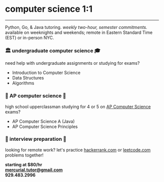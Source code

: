 <style>
body {
    background-image: url('images/quality-watercolor.jpg');
    background-repeat: no-repeat;
    background-size: 100% 100%;
}
</style>

# computer science 1:1

---

Python, Go, & Java tutoring. *weekly two-hour, semester commitments.* 
available on weeknights and weekends; remote in Eastern Standard Time (EST) or in-person NYC.

### 🏛️ undergraduate computer science ‍🎓

need help with undergraduate assignments or studying for exams?
- Introduction to Computer Science
- Data Structures
- Algorithms

### 🏫 AP computer science 🏡

high school upperclassman studying for 4 or 5 on [AP Computer Science](https://apcentral.collegeboard.org/courses/ap-computer-science-a/exam) exams?
- AP Computer Science A (Java)
- AP Computer Science Principles

### ‍💼 interview preparation 🧙

looking for remote work? let's practice [hackerrank.com](https://www.hackerrank.com) or [leetcode.com](https://leetcode.com) problems together!

**starting at $80/hr**  
**<mercurial.tutor@gmail.com>**  
**929.483.2996**